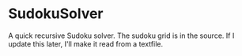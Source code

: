 # SudokuSolver

A quick recursive Sudoku solver.  The sudoku grid is in the source.  If I update this later, I'll make it read from a textfile.